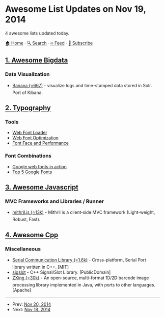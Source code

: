 # Awesome List Updates on Nov 19, 2014

4 awesome lists updated today.

[🏠 Home](/README.md) · [🔍 Search](https://test.trackawesomelist.com/search/) · [🔥 Feed](https://test.trackawesomelist.com/feed.xml) · [📮 Subscribe](https://trackawesomelist.us17.list-manage.com/subscribe?u=d2f0117aa829c83a63ec63c2f&id=36a103854c)



## [1. Awesome Bigdata](/content/newTendermint/awesome-bigdata/README.md)

### Data Visualization

*   [Banana (⭐667)](https://github.com/LucidWorks/banana) - visualize logs and time-stamped data stored in Solr. Port of Kibana.

## [2. Typography](/content/deanhume/typography/README.md)

### Tools

*   [Web Font Loader](https://developers.google.com/fonts/docs/webfont_loader)
*   [Web Font Optimization](https://developers.google.com/web/fundamentals/performance/optimizing-content-efficiency/webfont-optimization?hl=en)
*   [Font Face and Performance](http://www.stevesouders.com/blog/2009/10/13/font-face-and-performance/)

### Font Combinations

*   [Google web fonts in action](http://femmebot.github.io/google-type/)
*   [Top 5 Google Fonts](http://techdissected.com/web-and-computing/design/top-5-google-font-combinations/)

## [3. Awesome Javascript](/content/sorrycc/awesome-javascript/README.md)

### MVC Frameworks and Libraries / Runner

*   [mithril.js (⭐13k)](https://github.com/lhorie/mithril.js) - Mithril is a client-side MVC framework (Light-weight, Robust, Fast).

## [4. Awesome Cpp](/content/fffaraz/awesome-cpp/README.md)

### Miscellaneous

*   [Serial Communication Library (⭐1.6k)](https://github.com/wjwwood/serial) - Cross-platform, Serial Port library written in C++. \[MIT]
*   [sigslot](http://sigslot.sourceforge.net/) - C++ Signal/Slot Library. \[PublicDomain]
*   [ZXing (⭐30k)](https://github.com/zxing/zxing/) - An open-source, multi-format 1D/2D barcode image processing library implemented in Java, with ports to other languages. \[Apache]

---

- Prev: [Nov 20, 2014](/content/2014/11/20/README.md)
- Next: [Nov 18, 2014](/content/2014/11/18/README.md)